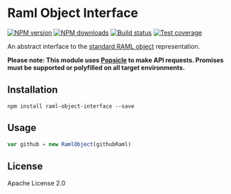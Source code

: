 # Raml Object Interface

[![NPM version][npm-image]][npm-url]
[![NPM downloads][downloads-image]][downloads-url]
[![Build status][travis-image]][travis-url]
[![Test coverage][coveralls-image]][coveralls-url]

An abstract interface to the [standard RAML object](https://github.com/mulesoft-labs/raml-object-standard) representation.

**Please note: This module uses [Popsicle](https://github.com/blakeembrey/popsicle) to make API requests. Promises must be supported or polyfilled on all target environments.**

## Installation

```
npm install raml-object-interface --save
```

## Usage

```js
var github = new RamlObject(githubRaml)
```

## License

Apache License 2.0

[npm-image]: https://img.shields.io/npm/v/raml-object-interface.svg?style=flat
[npm-url]: https://npmjs.org/package/raml-object-interface
[downloads-image]: https://img.shields.io/npm/dm/raml-object-interface.svg?style=flat
[downloads-url]: https://npmjs.org/package/raml-object-interface
[travis-image]: https://img.shields.io/travis/mulesoft-labs/raml-object-interface.svg?style=flat
[travis-url]: https://travis-ci.org/mulesoft-labs/raml-object-interface
[coveralls-image]: https://img.shields.io/coveralls/mulesoft-labs/raml-object-interface.svg?style=flat
[coveralls-url]: https://coveralls.io/r/mulesoft-labs/raml-object-interface?branch=master
